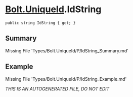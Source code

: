 # [Bolt.UniqueId](Types/Bolt.UniqueId.md).IdString
`public string IdString { get; }`
## Summary
Missing File 'Types/Bolt.UniqueId/P/IdString_Summary.md'
## Example
Missing File 'Types/Bolt.UniqueId/P/IdString_Example.md'

*THIS IS AN AUTOGENERATED FILE, DO NOT EDIT*
